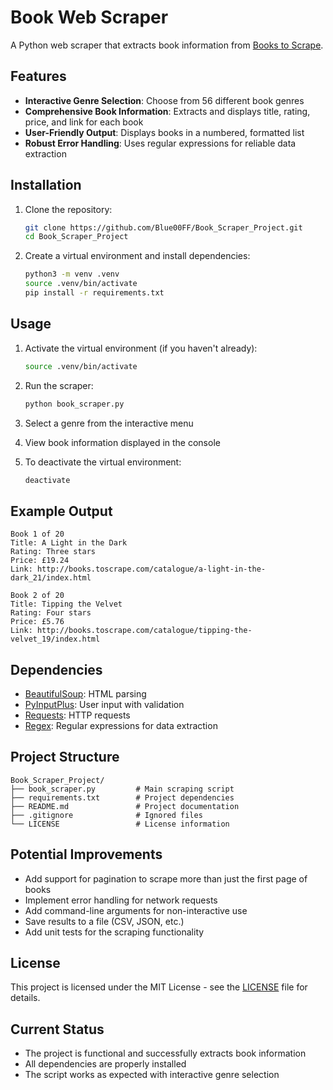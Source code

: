 # Book Web Scraper

A Python web scraper that extracts book information from [Books to Scrape](http://books.toscrape.com/).

## Features

- **Interactive Genre Selection**: Choose from 56 different book genres
- **Comprehensive Book Information**: Extracts and displays title, rating, price, and link for each book
- **User-Friendly Output**: Displays books in a numbered, formatted list
- **Robust Error Handling**: Uses regular expressions for reliable data extraction

## Installation

1. Clone the repository:
   ```bash
   git clone https://github.com/Blue00FF/Book_Scraper_Project.git
   cd Book_Scraper_Project
   ```

2. Create a virtual environment and install dependencies:
   ```bash
   python3 -m venv .venv
   source .venv/bin/activate
   pip install -r requirements.txt   
   ```

## Usage

1. Activate the virtual environment (if you haven't already):
   ```bash
   source .venv/bin/activate
   ```

2. Run the scraper:
   ```bash
   python book_scraper.py
   ```

3. Select a genre from the interactive menu

4. View book information displayed in the console

5. To deactivate the virtual environment:
   ```bash
   deactivate
   ```

## Example Output

```
Book 1 of 20
Title: A Light in the Dark
Rating: Three stars
Price: £19.24
Link: http://books.toscrape.com/catalogue/a-light-in-the-dark_21/index.html

Book 2 of 20
Title: Tipping the Velvet
Rating: Four stars
Price: £5.76
Link: http://books.toscrape.com/catalogue/tipping-the-velvet_19/index.html
```

## Dependencies

- [BeautifulSoup](https://www.crummy.com/software/BeautifulSoup/): HTML parsing
- [PyInputPlus](https://pyinputplus.readthedocs.io/): User input with validation
- [Requests](https://docs.python-requests.org/): HTTP requests
- [Regex](https://docs.python.org/3/library/re.html): Regular expressions for data extraction

## Project Structure

```
Book_Scraper_Project/
├── book_scraper.py         # Main scraping script
├── requirements.txt        # Project dependencies
├── README.md               # Project documentation
├── .gitignore              # Ignored files
└── LICENSE                 # License information
```

## Potential Improvements

- Add support for pagination to scrape more than just the first page of books
- Implement error handling for network requests
- Add command-line arguments for non-interactive use
- Save results to a file (CSV, JSON, etc.)
- Add unit tests for the scraping functionality

## License

This project is licensed under the MIT License - see the [LICENSE](LICENSE) file for details.

## Current Status

- The project is functional and successfully extracts book information
- All dependencies are properly installed
- The script works as expected with interactive genre selection
 
